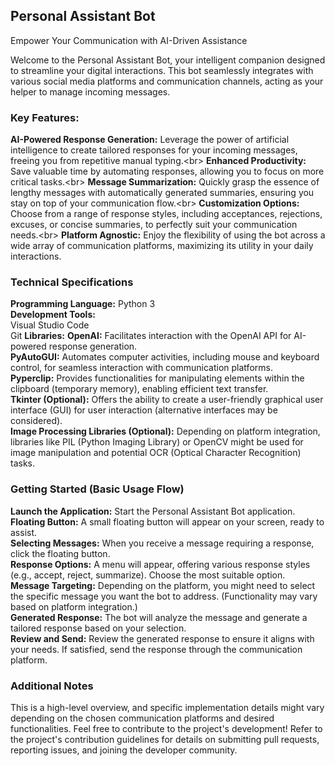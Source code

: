 
## Personal Assistant Bot

Empower Your Communication with AI-Driven Assistance

Welcome to the Personal Assistant Bot, your intelligent companion designed to streamline your digital interactions. This bot seamlessly integrates with various social media platforms and communication channels, acting as your helper to manage incoming messages.

### Key Features:

**AI-Powered Response Generation:** Leverage the power of artificial intelligence to create tailored responses for your incoming messages, freeing you from repetitive manual typing.\<br>
**Enhanced Productivity:** Save valuable time by automating responses, allowing you to focus on more critical tasks.\<br>
**Message Summarization:** Quickly grasp the essence of lengthy messages with automatically generated summaries, ensuring you stay on top of your communication flow.\<br>
**Customization Options:** Choose from a range of response styles, including acceptances, rejections, excuses, or concise summaries, to perfectly suit your communication needs.\<br>
**Platform Agnostic:** Enjoy the flexibility of using the bot across a wide array of communication platforms, maximizing its utility in your daily interactions.

### Technical Specifications

**Programming Language:** Python 3\
**Development Tools:**\
Visual Studio Code\
Git
**Libraries:**
**OpenAI:** Facilitates interaction with the OpenAI API for AI-powered response generation.\
**PyAutoGUI:** Automates computer activities, including mouse and keyboard control, for seamless interaction with communication platforms.\
**Pyperclip:** Provides functionalities for manipulating elements within the clipboard (temporary memory), enabling efficient text transfer.\
**Tkinter (Optional):** Offers the ability to create a user-friendly graphical user interface (GUI) for user interaction (alternative interfaces may be considered).\
**Image Processing Libraries (Optional):** Depending on platform integration, libraries like PIL (Python Imaging Library) or OpenCV might be used for image manipulation and potential OCR (Optical Character Recognition) tasks.


### Getting Started (Basic Usage Flow)

**Launch the Application:** Start the Personal Assistant Bot application.\
**Floating Button:** A small floating button will appear on your screen, ready to assist.\
**Selecting Messages:** When you receive a message requiring a response, click the floating button.\
**Response Options:** A menu will appear, offering various response styles (e.g., accept, reject, summarize). Choose the most suitable option.\
**Message Targeting:** Depending on the platform, you might need to select the specific message you want the bot to address. (Functionality may vary based on platform integration.)\
**Generated Response:** The bot will analyze the message and generate a tailored response based on your selection.\
**Review and Send:** Review the generated response to ensure it aligns with your needs. If satisfied, send the response through the communication platform.

### Additional Notes

This is a high-level overview, and specific implementation details might vary depending on the chosen communication platforms and desired functionalities.
Feel free to contribute to the project's development! Refer to the project's contribution guidelines for details on submitting pull requests, reporting issues, and joining the developer community.
